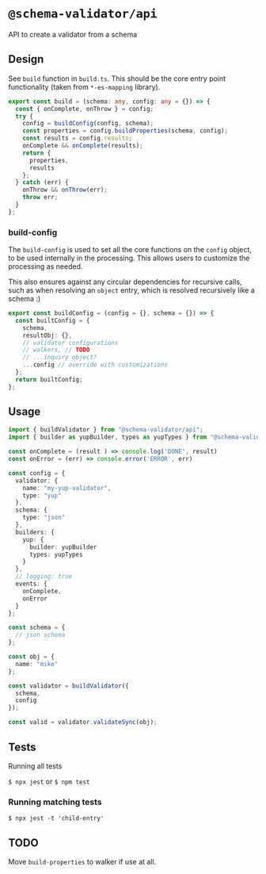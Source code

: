 # `@schema-validator/api`

API to create a validator from a schema

## Design

See `build` function in `build.ts`. This should be the core entry point functionality (taken from `*-es-mapping` library).

```ts
export const build = (schema: any, config: any = {}) => {
  const { onComplete, onThrow } = config;
  try {
    config = buildConfig(config, schema);
    const properties = config.buildProperties(schema, config);
    const results = config.results;
    onComplete && onComplete(results);
    return {
      properties,
      results
    };
  } catch (err) {
    onThrow && onThrow(err);
    throw err;
  }
};
```

### build-config

The `build-config` is used to set all the core functions on the `config` object, to be used internally in the processing. This allows users to customize the processing as needed.

This also ensures against any circular dependencies for recursive calls, such as when resolving an `object` entry, which is resolved recursively like a schema :)

```ts
export const buildConfig = (config = {}, schema = {}) => {
  const builtConfig = {
    schema,
    resultObj: {},
    // validator configurations
    // walkers, // TODO
    // ...inquiry object?
    ...config // override with customizations
  };
  return builtConfig;
};
```

## Usage

```ts
import { buildValidator } from "@schema-validator/api";
import { builder as yupBuilder, types as yupTypes } from "@schema-validator/yup-builder";

const onComplete = (result ) => console.log('DONE', result)
const onError = (err) => console.error('ERROR', err)

const config = {
  validator: {
    name: "my-yup-validator",
    type: "yup"
  },
  schema: {
    type: "json"
  },
  builders: {
    yup: {
      builder: yupBuilder
      types: yupTypes
    }
  },
  // logging: true
  events: {
    onComplete,
    onError
  }
};

const schema = {
  // json schema
};

const obj = {
  name: "mike"
};

const validator = buildValidator({
  schema,
  config
});

const valid = validator.validateSync(obj);
```

## Tests

Running all tests

`$ npx jest` or `$ npm test`

### Running matching tests

`$ npx jest -t 'child-entry'`

## TODO

Move `build-properties` to walker if use at all.

